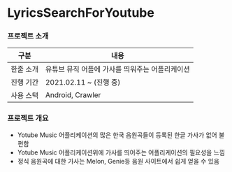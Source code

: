 # LyricsSearchForYoutube



### 프로젝트 소개

| 구분      | 내용                                            |
| --------- | ----------------------------------------------- |
| 한줄 소개 | 유튜브 뮤직 어플에 가사를 띄워주는 어플리케이션 |
| 진행 기간 | 2021.02.11 ~ (진행 중)                          |
| 사용 스택 | Android, Crawler                                |



### 프로젝트 개요

- Yotube Music 어플리케이션의 많은 한국 음원곡들이 등록된 한글 가사가 없어 불편함
- Yotube Music 어플리케이션위에 가사를 띄어주는 어플리케이션의 필요성을 느낌
- 정식 음원곡에 대한 가사는 Melon, Genie등 음원 사이트에서 쉽게 얻을 수 있음


